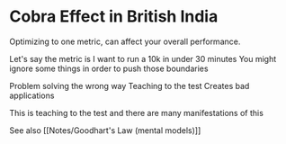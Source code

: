 # Cobra Effect in British India

Optimizing to one metric,
can affect your overall performance.

Let's say the metric is
I want to run a 10k in under 30 minutes
You might ignore some things in order to push those boundaries

Problem solving the wrong way
Teaching to the test
Creates bad applications

This is teaching to the test
and there are many manifestations of this 

See also
[[Notes/Goodhart's Law (mental models)]]

